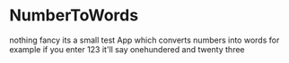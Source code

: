 # NumberToWords
nothing fancy
its a small test App which converts numbers into words
for example if you enter 123 it'll say onehundered and twenty three
